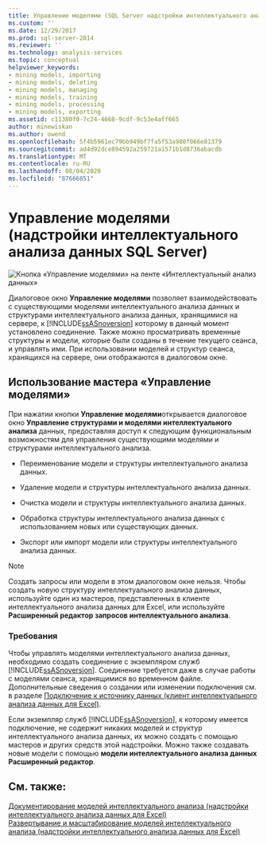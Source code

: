 ```yaml
---
title: Управление моделями (SQL Server надстройки интеллектуального анализа данных) | Документация Майкрософт
ms.custom: ''
ms.date: 12/29/2017
ms.prod: sql-server-2014
ms.reviewer: ''
ms.technology: analysis-services
ms.topic: conceptual
helpviewer_keywords:
- mining models, importing
- mining models, deleting
- mining models, managing
- mining models, training
- mining models, processing
- mining models, exporting
ms.assetid: c11380f0-7c24-4668-9cdf-9c53e4aff665
author: minewiskan
ms.author: owend
ms.openlocfilehash: 5f4b5961ec79bb949bf7fa5f53a980f066e81379
ms.sourcegitcommit: ad4d92dce894592a259721a1571b1d8736abacdb
ms.translationtype: MT
ms.contentlocale: ru-RU
ms.lasthandoff: 08/04/2020
ms.locfileid: "87666851"
---
```

# <a name="manage-models-sql-server-data-mining-add-ins"></a>Управление моделями (надстройки интеллектуального анализа данных SQL Server)
  ![Кнопка «Управление моделями» на ленте «Интеллектуальный анализ данных»](media/dmc-manage.gif "Кнопка «Управление моделями» на ленте «Интеллектуальный анализ данных»")  
  
 Диалоговое окно **Управление моделями** позволяет взаимодействовать с существующими моделями интеллектуального анализа данных и структурами интеллектуального анализа данных, хранящимися на сервере, к [!INCLUDE[ssASnoversion](../includes/ssasnoversion-md.md)] которому в данный момент установлено соединение. Также можно просматривать временные структуры и модели, которые были созданы в течение текущего сеанса, и управлять ими. При использовании моделей и структур сеанса, хранящихся на сервере, они отображаются в диалоговом окне.  
  
## <a name="using-the-manage-models-wizard"></a>Использование мастера «Управление моделями»  
 При нажатии кнопки **Управление моделями**открывается диалоговое окно **Управление структурами и моделями интеллектуального анализа** данных, предоставляя доступ к следующим функциональным возможностям для управления существующими моделями и структурами интеллектуального анализа.  
  
-   Переименование модели и структуры интеллектуального анализа данных.  
  
-   Удаление модели и структуры интеллектуального анализа данных.  
  
-   Очистка модели и структуры интеллектуального анализа данных.  
  
-   Обработка структуры интеллектуального анализа данных с использованием новых или существующих данных.  
  
-   Экспорт или импорт модели или структуры интеллектуального анализа данных.  
  
> [!NOTE]  
>  Создать запросы или модели в этом диалоговом окне нельзя. Чтобы создать новую структуру интеллектуального анализа данных, используйте один из мастеров, представленных в клиенте интеллектуального анализа данных для Excel, или используйте **Расширенный редактор запросов интеллектуального анализа**.  
  
### <a name="requirements"></a>Требования  
 Чтобы управлять моделями интеллектуального анализа данных, необходимо создать соединение с экземпляром служб [!INCLUDE[ssASnoversion](../includes/ssasnoversion-md.md)]. Соединение требуется даже в случае работы с моделями сеанса, хранящимися во временном файле. Дополнительные сведения о создании или изменении подключения см. в разделе [Подключение к источнику данных &#40;клиент интеллектуального анализа данных для Excel&#41;](connect-to-source-data-data-mining-client-for-excel.md).  
  
 Если экземпляр служб [!INCLUDE[ssASnoversion](../includes/ssasnoversion-md.md)], к которому имеется подключение, не содержит никаких моделей и структур интеллектуального анализа данных, их можно создать с помощью мастеров и других средств этой надстройки. Можно также создавать новые модели с помощью **модели интеллектуального анализа данных Расширенный редактор**.  
  
## <a name="see-also"></a>См. также:  
 [Документирование моделей интеллектуального анализа &#40;надстройки интеллектуального анализа данных для Excel&#41;](documenting-mining-models-data-mining-add-ins-for-excel.md)   
 [Развертывание и масштабирование моделей интеллектуального анализа &#40;надстройки интеллектуального анализа данных для Excel&#41;](deploying-and-scaling-mining-models-data-mining-add-ins-for-excel.md)   

  
